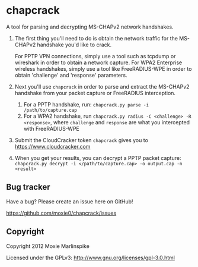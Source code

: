 chapcrack
=================

A tool for parsing and decrypting MS-CHAPv2 network handshakes.

1. 	The first thing you'll need to do is obtain the network traffic 
	for the MS-CHAPv2 handshake you'd like to crack.  

	For PPTP VPN connections, simply use a tool such as tcpdump or 
	wireshark in order to obtain a network capture. 
	For WPA2 Enterprise wireless handshakes, simply use a tool like 
	FreeRADIUS-WPE in order to obtain 'challenge' and 'response' 
	parameters.

2. 	Next you'll use `chapcrack` in order to parse and extract the 
	MS-CHAPv2 handshake from your packet capture or FreeRADIUS 
	interception.

	1.	For a PPTP handshake, run: `chapcrack.py parse -i /path/to/capture.cap`
	2.	For a WPA2 handshake, run `chapcrack.py radius -C <challenge> -R <response>`, where `challenge` and `response` are what you intercepted with
		FreeRADIUS-WPE

3.	Submit the CloudCracker token `chapcrack` gives you to 
	https://www.cloudcracker.com

4.	When you get your results, you can decrypt a PPTP packet capture:
	`chapcrack.py decrypt -i </path/to/capture.cap> -o output.cap -n <result>`

Bug tracker
-----------

Have a bug? Please create an issue here on GitHub!

https://github.com/moxie0/chapcrack/issues

Copyright
---------

Copyright 2012 Moxie Marlinspike

Licensed under the GPLv3: http://www.gnu.org/licenses/gpl-3.0.html
